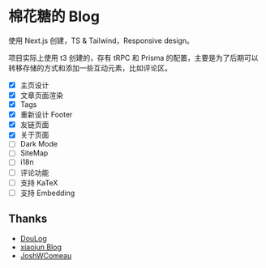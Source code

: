# 棉花糖的 Blog

使用 Next.js 创建，TS & Tailwind，Responsive design。

项目实际上使用 t3 创建的，存有 tRPC 和 Prisma 的配置，主要是为了后期可以转移存储的方式和添加一些互动元素，比如评论区。

- [x] 主页设计
- [x] 文章页面渲染
- [x] Tags
- [x] 重新设计 Footer
- [x] 友链页面
- [x] 关于页面
- [ ] Dark Mode
- [ ] SiteMap
- [ ] i18n
- [ ] 评论功能
- [ ] 支持 KaTeX
- [ ] 支持 Embedding

## Thanks

- [DouLog](https://im.daidr.me/)
- [xiaojun Blog](https://github.com/xiaojundebug/xiaojun.im)
- [JoshWComeau](https://www.joshwcomeau.com/)
